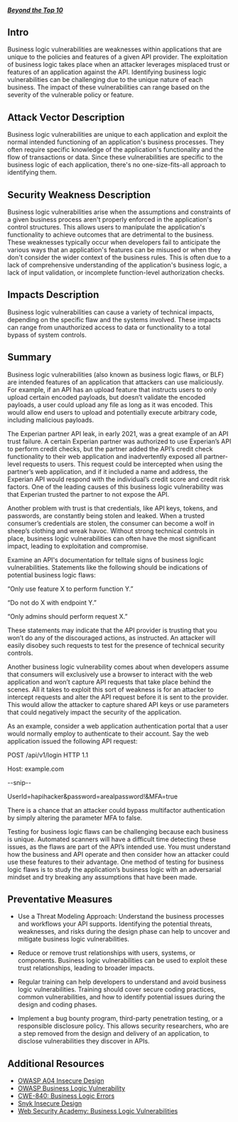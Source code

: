 ##### [Beyond the Top 10](https://university.apisec.ai/products/owasp-api-security-top-10-and-beyond/categories/2152492281)

## Intro

Business logic vulnerabilities are weaknesses within applications that are unique to the policies and features of a given API provider. The exploitation of business logic takes place when an attacker leverages misplaced trust or features of an application against the API. Identifying business logic vulnerabilities can be challenging due to the unique nature of each business. The impact of these vulnerabilities can range based on the severity of the vulnerable policy or feature. 

## Attack Vector Description

Business logic vulnerabilities are unique to each application and exploit the normal intended functioning of an application's business processes. They often require specific knowledge of the application's functionality and the flow of transactions or data. Since these vulnerabilities are specific to the business logic of each application, there's no one-size-fits-all approach to identifying them.

## Security Weakness Description

Business logic vulnerabilities arise when the assumptions and constraints of a given business process aren't properly enforced in the application's control structures. This allows users to manipulate the application's functionality to achieve outcomes that are detrimental to the business. These weaknesses typically occur when developers fail to anticipate the various ways that an application's features can be misused or when they don't consider the wider context of the business rules. This is often due to a lack of comprehensive understanding of the application's business logic, a lack of input validation, or incomplete function-level authorization checks.

## Impacts Description

Business logic vulnerabilities can cause a variety of technical impacts, depending on the specific flaw and the systems involved. These impacts can range from unauthorized access to data or functionality to a total bypass of system controls.

## Summary

Business logic vulnerabilities (also known as business logic flaws, or BLF) are intended features of an application that attackers can use maliciously. For example, if an API has an upload feature that instructs users to only upload certain encoded payloads, but doesn’t validate the encoded payloads, a user could upload any file as long as it was encoded. This would allow end users to upload and potentially execute arbitrary code, including malicious payloads.

The Experian partner API leak, in early 2021, was a great example of an API trust failure. A certain Experian partner was authorized to use Experian’s API to perform credit checks, but the partner added the API’s credit check functionality to their web application and inadvertently exposed all partner-level requests to users. This request could be intercepted when using the partner’s web application, and if it included a name and address, the Experian API would respond with the individual’s credit score and credit risk factors. One of the leading causes of this business logic vulnerability was that Experian trusted the partner to not expose the API.

Another problem with trust is that credentials, like API keys, tokens, and passwords, are constantly being stolen and leaked. When a trusted consumer’s credentials are stolen, the consumer can become a wolf in sheep’s clothing and wreak havoc. Without strong technical controls in place, business logic vulnerabilities can often have the most significant impact, leading to exploitation and compromise.

Examine an API's documentation for telltale signs of business logic vulnerabilities. Statements like the following should be indications of potential business logic flaws:

“Only use feature X to perform function Y.”

“Do not do X with endpoint Y.”

“Only admins should perform request X.”

These statements may indicate that the API provider is trusting that you won’t do any of the discouraged actions, as instructed. An attacker will easily disobey such requests to test for the presence of technical security controls.

Another business logic vulnerability comes about when developers assume that consumers will exclusively use a browser to interact with the web application and won’t capture API requests that take place behind the scenes. All it takes to exploit this sort of weakness is for an attacker to intercept requests and alter the API request before it is sent to the provider. This would allow the attacker to capture shared API keys or use parameters that could negatively impact the security of the application.

As an example, consider a web application authentication portal that a user would normally employ to authenticate to their account. Say the web application issued the following API request:

POST /api/v1/login HTTP 1.1

Host: example.com

--snip--

UserId=hapihacker&password=arealpassword!&MFA=true

There is a chance that an attacker could bypass multifactor authentication by simply altering the parameter MFA to false.

Testing for business logic flaws can be challenging because each business is unique. Automated scanners will have a difficult time detecting these issues, as the flaws are part of the API’s intended use. You must understand how the business and API operate and then consider how an attacker could use these features to their advantage. One method of testing for business logic flaws is to study the application’s business logic with an adversarial mindset and try breaking any assumptions that have been made.

## Preventative Measures

- Use a Threat Modeling Approach: Understand the business processes and workflows your API supports. Identifying the potential threats, weaknesses, and risks during the design phase can help to uncover and mitigate business logic vulnerabilities.
    
- Reduce or remove trust relationships with users, systems, or components. Business logic vulnerabilities can be used to exploit these trust relationships, leading to broader impacts.
    
- Regular training can help developers to understand and avoid business logic vulnerabilities. Training should cover secure coding practices, common vulnerabilities, and how to identify potential issues during the design and coding phases.
- Implement a bug bounty program, third-party penetration testing, or a responsible disclosure policy. This allows security researchers, who are a step removed from the design and delivery of an application, to disclose vulnerabilities they discover in APIs.
    

## Additional Resources

- [OWASP A04 Insecure Design](https://owasp.org/Top10/A04_2021-Insecure_Design/)
- [OWASP Business Logic Vulnerability](https://owasp.org/www-community/vulnerabilities/Business_logic_vulnerability)
- [CWE-840: Business Logic Errors](https://cwe.mitre.org/data/definitions/840.html)
- [Snyk Insecure Design](https://learn.snyk.io/lessons/insecure-design/javascript/)
- [Web Security Academy: Business Logic Vulnerabilities](https://portswigger.net/web-security/logic-flaws)